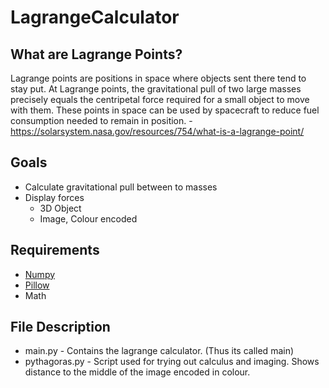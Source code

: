 # LagrangeCalculator
## What are Lagrange Points?
Lagrange points are positions in space where objects sent there tend to stay put. At Lagrange points, the gravitational pull of two large masses precisely equals the centripetal force required for a small object to move with them. These points in space can be used by spacecraft to reduce fuel consumption needed to remain in position. -https://solarsystem.nasa.gov/resources/754/what-is-a-lagrange-point/

## Goals
* Calculate gravitational pull between to masses
* Display forces
  * 3D Object
  * Image, Colour encoded
## Requirements
* [Numpy ](https://numpy.org/)
*  [Pillow](https://pillow.readthedocs.io/en/stable/)
*  Math


## File Description
* main.py - Contains the lagrange calculator. (Thus its called main)
* pythagoras.py - Script used for trying out calculus and imaging. Shows distance to the middle of the image encoded in colour.

